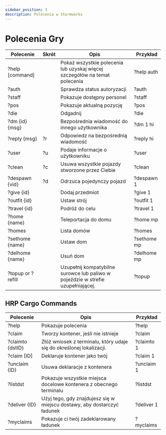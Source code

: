 ```yaml
---
sidebar_position: 3
description: Polecenia w Stormworks
---
```



# Polecenia Gry

| Polecenie         | Skrót  | Opis                                                                            | &nbsp;Przykład |
| ----------------- | ------ | ------------------------------------------------------------------------------- | -------------- |
| ?help [command]   | &nbsp; | Pokaż wszystkie polecenia lub uzyskaj więcej szczegółów na temat polecenia      | ?help auth     |
| ?auth             | &nbsp; | Sprawdza status autoryzacji                                                     | ?auth          |
| ?staff            | &nbsp; | Pokazuje dostępny personel                                                      | ?staff         |
| ?pos              | &nbsp; | Pokazuje aktualną pozycję                                                       | ?pos           |
| ?die              | &nbsp; | Odgadnij                                                                        | ?die           |
| ?dm {id} {msg}    | &nbsp; | Bezpośrednia wiadomość do innego użytkownika                                    | ?dm 1 hi       |
| ?reply {msg}      | ?r     | Odpowiedz na bezpośrednią wiadomość                                             | ?reply hi      |
| ?user             | ?u     | Podaje informacje o użytkowniku                                                 | ?user          |
| ?clean            | ?c     | Usuwa wszystkie pojazdy stworzone przez Ciebie                                  | ?clean         |
| ?despawn {vid}    | ?d     | Odrzuca pojedynczy pojazd                                                       | ?despawn 1     |
| ?give {id}        | &nbsp; | Dodaj przedmiot                                                                 | ?give 1        |
| ?outfit {id}      | &nbsp; | Ustaw strój                                                                     | ?outfit 1      |
| ?travel {id}      | &nbsp; | Podróż do celu                                                                  | ?travel 1      |
| ?home {name}      | &nbsp; | Teleportacja do domu                                                            | ?home mp       |
| ?homes            | &nbsp; | Lista domów                                                                     | ?homes         |
| ?sethome {name}   | &nbsp; | Ustaw dom                                                                       | ?sethome mp    |
| ?delhome {name}   | &nbsp; | Usuń dom                                                                        | ?delhome mp    |
| ?topup or ?refill | &nbsp; | Uzupełnij kompatybilne surowce lub paliwo w pojeździe w strefie uzupełniającej. | ?topup         |

## HRP Cargo Commands

 | Polecenie        | Opis                                                                    | Przykład   |
 | ---------------- | ----------------------------------------------------------------------- | ---------- |
 | ?help            | Pokazuje polecenia                                                      | ?help      |
 | ?claim           | Tworzy kontener, jeśli nie istnieje                                     | ?claim     |
 | ?claimto {dstID} | Złóż wniosek z terminalu, który udaje się do określonej lokalizacji.    | ?claimto 1 |
 | ?claim [ID]      | Deklaruje kontener jako twój                                            | ?claim 1   |
 | ?unclaim {ID}    | Usuwa deklaracje z kontenera                                            | ?unclaim 1 |
 | ?listdst         | Pokazuje wszystkie miejsca docelowe kontenera z obecnego terminalu      | ?listdst   |
 | ?deliver {ID}    | Użyj tego, gdy znajdujesz się w miejscu dostawy, aby dostarczyć ładunek | ?deliver 1 |
 | ?myclaims        | Pokazuje ci twój zadeklarowany ładunek                                  | ?myclaims  |
